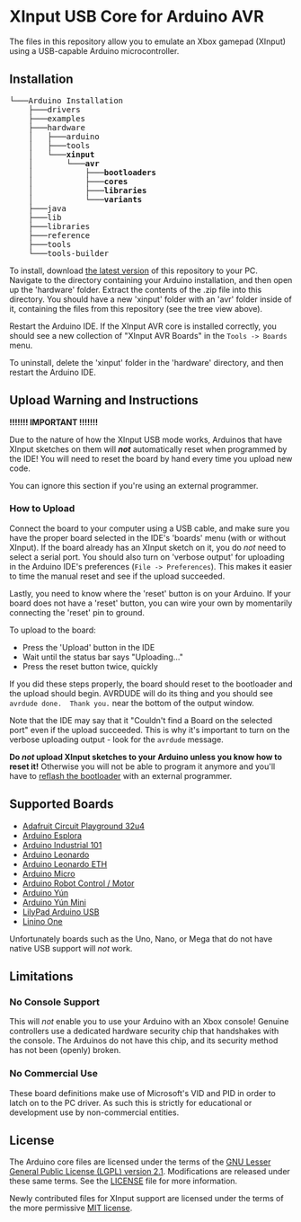 # XInput USB Core for Arduino AVR

The files in this repository allow you to emulate an Xbox gamepad (XInput) using a USB-capable Arduino microcontroller.

## Installation
<pre>
└───Arduino Installation
	├───drivers
	├───examples
	├───hardware
	│   ├───arduino
	│   ├───tools
	│   └───<b>xinput
	│       └───avr
	│           ├───bootloaders
	│           ├───cores
	│           ├───libraries
	│           └───variants</b>
	├───java
	├───lib
	├───libraries
	├───reference
	├───tools
	└───tools-builder
</pre>

To install, download [the latest version](../../releases/latest) of this repository to your PC. Navigate to the directory containing your Arduino installation, and then open up the 'hardware' folder. Extract the contents of the .zip file into this directory. You should have a new 'xinput' folder with an 'avr' folder inside of it, containing the files from this repository (see the tree view above).

Restart the Arduino IDE. If the XInput AVR core is installed correctly, you should see a new collection of "XInput AVR Boards" in the `Tools -> Boards` menu.

To uninstall, delete the 'xinput' folder in the 'hardware' directory, and then restart the Arduino IDE.

## Upload Warning and Instructions

**!!!!!!! IMPORTANT !!!!!!!**

Due to the nature of how the XInput USB mode works, Arduinos that have XInput sketches on them will ***not*** automatically reset when programmed by the IDE! You will need to reset the board by hand every time you upload new code.

You can ignore this section if you're using an external programmer.

### How to Upload

Connect the board to your computer using a USB cable, and make sure you have the proper board selected in the IDE's 'boards' menu (with or without XInput). If the board already has an XInput sketch on it, you do *not* need to select a serial port. You should also turn on 'verbose output' for uploading in the Arduino IDE's preferences (`File -> Preferences`). This makes it easier to time the manual reset and see if the upload succeeded.

Lastly, you need to know where the 'reset' button is on your Arduino. If your board does not have a 'reset' button, you can wire your own by momentarily connecting the 'reset' pin to ground.

To upload to the board:
* Press the 'Upload' button in the IDE
* Wait until the status bar says "Uploading..."
* Press the reset button twice, quickly

If you did these steps properly, the board should reset to the bootloader and the upload should begin. AVRDUDE will do its thing and you should see `avrdude done.  Thank you.` near the bottom of the output window.

Note that the IDE may say that it "Couldn't find a Board on the selected port" even if the upload succeeded. This is why it's important to turn on the verbose uploading output - look for the `avrdude` message.

**Do *not* upload XInput sketches to your Arduino unless you know how to reset it!** Otherwise you will not be able to program it anymore and you'll have to [reflash the bootloader](https://learn.sparkfun.com/tutorials/installing-an-arduino-bootloader/all) with an external programmer.

## Supported Boards

* [Adafruit Circuit Playground 32u4](https://www.adafruit.com/product/3000)
* [Arduino Esplora](https://store.arduino.cc/usa/arduino-esplora)
* [Arduino Industrial 101](https://store.arduino.cc/usa/arduino-industrial-101)
* [Arduino Leonardo](https://store.arduino.cc/usa/leonardo)
* [Arduino Leonardo ETH](https://store.arduino.cc/usa/arduino-leonardo-eth)
* [Arduino Micro](https://store.arduino.cc/usa/arduino-micro)
* [Arduino Robot Control / Motor](https://store.arduino.cc/usa/arduino-robot)
* [Arduino Yún](https://store.arduino.cc/usa/arduino-yun)
* [Arduino Yún Mini](https://store.arduino.cc/usa/arduino-yun-mini)
* [LilyPad Arduino USB](https://www.sparkfun.com/products/12049)
* [Linino One](https://store.arduino.cc/usa/linino-one)

Unfortunately boards such as the Uno, Nano, or Mega that do not have native USB support will *not* work.

## Limitations

### No Console Support

This will *not* enable you to use your Arduino with an Xbox console! Genuine controllers use a dedicated hardware security chip that handshakes with the console. The Arduinos do not have this chip, and its security method has not been (openly) broken.

### No Commercial Use

These board definitions make use of Microsoft's VID and PID in order to latch on to the PC driver. As such this is strictly for educational or development use by non-commercial entities.

## License

The Arduino core files are licensed under the terms of the [GNU Lesser General Public License (LGPL) version 2.1](https://www.gnu.org/licenses/old-licenses/lgpl-2.1.en.html). Modifications are released under these same terms. See the [LICENSE](LICENSE.txt) file for more information.

Newly contributed files for XInput support are licensed under the terms of the more permissive [MIT license](https://opensource.org/licenses/MIT).
